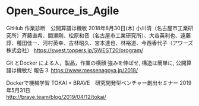 # Open_Source_is_Agile


GitHub 作業診断　公開算譜は機敏 2018年8月30日(木)
小川清（名古屋市工業研究所）斉藤直希、間瀬剛、松原和音（名古屋市工業研究所）、大谷英利也、遠藤諄、種田佳一、河村英幸、古林昭久、宮本達也、林裕道、今西香代子（アワーズ株式会社）
https://swest.toppers.jp/SWEST20/program/

Git とDocker による人，製品，作業の横顔 強みを伸ばせ, 構造は簡単に, 公開算譜は機敏だ 報告３
https://www.messenagoya.jp/2018/

Dockerで機械学習
TOKAI × BRAVE　研究開発型ベンチャー創出セミナー   2019年5月31日   
http://brave.team/blog/2019/04/12/tokai/


